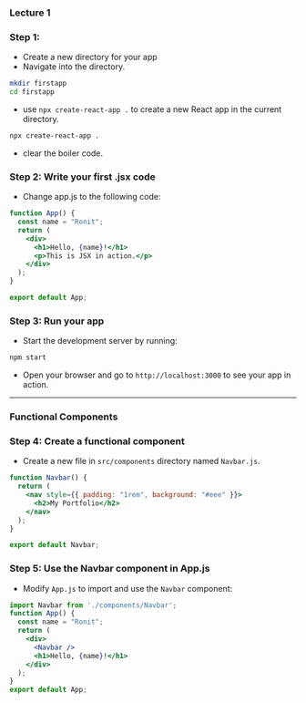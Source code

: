### Lecture 1

### Step 1: 
* Create a new directory for your app
* Navigate into the directory.
```bash
mkdir firstapp
cd firstapp
```
* use `npx create-react-app .` to create a new React app in the current directory.
```bash
npx create-react-app .
```
* clear the boiler code.

### Step 2: Write your first .jsx code
* Change app.js to the following code:
```jsx
function App() {
  const name = "Ronit";
  return (
    <div>
      <h1>Hello, {name}!</h1>
      <p>This is JSX in action.</p>
    </div>
  );
}

export default App;
```
### Step 3: Run your app
* Start the development server by running:
```bash
npm start
```
* Open your browser and go to `http://localhost:3000` to see your app in action.

---

### Functional Components
### Step 4: Create a functional component
* Create a new file in `src/components` directory named `Navbar.js`.
```jsx
function Navbar() {
  return (
    <nav style={{ padding: "1rem", background: "#eee" }}>
      <h2>My Portfolio</h2>
    </nav>
  );
}

export default Navbar;
```
### Step 5: Use the Navbar component in App.js
* Modify `App.js` to import and use the `Navbar` component:
```jsx
import Navbar from './components/Navbar';
function App() {
  const name = "Ronit";
  return (
    <div>
      <Navbar />
      <h1>Hello, {name}!</h1>
    </div>
  );
}
export default App;
```